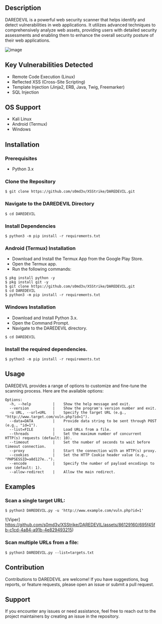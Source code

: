 
## Description

DAREDEVIL is a powerful web security scanner that helps identify and detect vulnerabilities in web applications. 
It utilizes advanced techniques to comprehensively analyze web assets, providing users with detailed security 
assessments and enabling them to enhance the overall security posture of their web applications.

![image](https://github.com/s0md3v/XSStrike/DAREDEVIL/assets/86129160/695f45fb-c1cd-4a84-a91b-4e829493215)


## Key Vulnerabilities Detected

- Remote Code Execution (Linux)
- Reflected XSS (Cross-Site Scripting)
- Template Injection (Jinja2, ERB, Java, Twig, Freemarker)
- SQL Injection

## OS Support

- Kali Linux
- Android (Termux)
- Windows

## Installation

### Prerequisites

- Python 3.x

### Clone the Repository

```shell
$ git clone https://github.com/s0md3v/XSStrike/DAREDEVIL.git
```
### Navigate to the DAREDEVIL Directory
```shell
$ cd DAREDEVIL
```
### Install Dependencies
```shell
$ python3 -m pip install -r requirements.txt
```
### Android (Termux) Installation
* Download and Install the Termux App from the Google Play Store.
* Open the Termux app.
* Run the following commands:
```shell
$ pkg install python -y
$ pkg install git -y
$ git clone https://github.com/s0md3v/XSStrike/DAREDEVIL.git
$ cd DAREDEVIL
$ python3 -m pip install -r requirements.txt
```
### Windows Installation
* Download and Install Python 3.x.
* Open the Command Prompt.
* Navigate to the DAREDEVIL directory.
```shell
$ cd DAREDEVIL
```
### Install the required dependencies.
```shell
$ python3 -m pip install -r requirements.txt
```
## Usage
DAREDEVIL provides a range of options to customize and fine-tune the scanning process. Here are the available options:
```shell
Options:
  -h, --help          |    Show the help message and exit.
  --version           |    Show the program's version number and exit.
  -u URL, --url=URL   |    Specify the target URL (e.g., "http://www.target.com/vuln.php?id=1").
  --data=DATA         |    Provide data string to be sent through POST (e.g., "id=1").
  --list=FILE         |    Load URLs from a file.
  --threads           |    Set the maximum number of concurrent HTTP(s) requests (default: 10).
  --timeout           |    Set the number of seconds to wait before timeout connection.
  --proxy             |    Start the connection with an HTTP(s) proxy.
  --cookies           |    Set the HTTP Cookie header value (e.g., "PHPSESSID=a8d127e..").
  --encode            |    Specify the number of payload encodings to use (default: 1).
  --allow-redirect    |    Allow the main redirect.
  ```

## Examples
### Scan a single target URL:

```shell
$ python3 DAREDEVIL.py -u 'http://www.example.com/vuln.php?id=1'
```
![Viper] https://github.com/s0md3v/XSStrike/DAREDEVIL/assets/86129160/695f45fb-c1cd-4a84-a91b-4e829493215)



### Scan multiple URLs from a file:
```shell
$ python3 DAREDEVIL.py --list=targets.txt
```
## Contribution
Contributions to DAREDEVIL are welcome! If you have suggestions, bug reports, or feature requests, please open an 
issue or submit a pull request.

## Support
If you encounter any issues or need assistance, feel free to reach out to the project maintainers by creating an issue 
in the repository.
